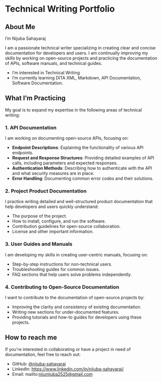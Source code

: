 # Technical Writing Portfolio

## About Me

I’m Nijuba Sahayaraj

I am a passionate technical writer specializing in creating clear and concise documentation for developers and users.
I am continually improving my skills by working on open-source projects and practicing the documentation of APIs, software manuals, and technical guides.

- I’m interested in Technical Writing
- I’m currently learning DITA XML, Markdown, API Documentation, Software Documentation.

## What I’m Practicing
My goal is to expand my expertise in the following areas of technical writing:

### 1. API Documentation
I am working on documenting open-source APIs, focusing on:
- **Endpoint Descriptions**: Explaining the functionality of various API endpoints.
- **Request and Response Structures**: Providing detailed examples of API calls, including parameters and expected responses.
- **Authentication Methods**: Describing how to authenticate with the API and what security measures are in place.
- **Error Handling**: Documenting common error codes and their solutions.

### 2. Project Product Documentation
I practice writing detailed and well-structured product documentation that help developers and users quickly understand:
- The purpose of the project.
- How to install, configure, and run the software.
- Contribution guidelines for open-source collaboration.
- License and other important information.

### 3. User Guides and Manuals
I am developing my skills in creating user-centric manuals, focusing on:
- Step-by-step instructions for non-technical users.
- Troubleshooting guides for common issues.
- FAQ sections that help users solve problems independently.

### 4. Contributing to Open-Source Documentation
I want to contribute to the documentation of open-source projects by:
- Improving the clarity and consistency of existing documentation.
- Writing new sections for under-documented features.
- Providing tutorials and how-to guides for developers using these projects.

## How to reach me
If you're interested in collaborating or have a project in need of documentation, feel free to reach out:
- GitHub: [@nijuba-sahayaraj](https://github.com/nijuba-sahayaraj)
- LinkedIn: https://www.linkedin.com/in/nijuba-sahayaraj/
- Email: mailto:nijunijuba2525@gmail.com
